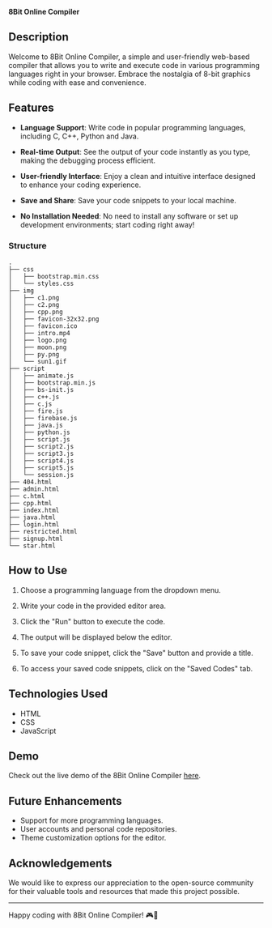 **8Bit Online Compiler**




## Description

Welcome to 8Bit Online Compiler, a simple and user-friendly web-based compiler that allows you to write and execute code in various programming languages right in your browser. Embrace the nostalgia of 8-bit graphics while coding with ease and convenience.

## Features

- **Language Support**: Write code in popular programming languages, including C, C++, Python and Java.

- **Real-time Output**: See the output of your code instantly as you type, making the debugging process efficient.

- **User-friendly Interface**: Enjoy a clean and intuitive interface designed to enhance your coding experience.

- **Save and Share**: Save your code snippets to your local machine.

- **No Installation Needed**: No need to install any software or set up development environments; start coding right away!

### Structure
```
.
├── css
│   ├── bootstrap.min.css
│   └── styles.css
├── img
│   ├── c1.png
│   ├── c2.png
│   ├── cpp.png
│   ├── favicon-32x32.png
│   ├── favicon.ico
│   ├── intro.mp4
│   ├── logo.png
│   ├── moon.png
│   ├── py.png
│   └── sun1.gif
├── script
│   ├── animate.js
│   ├── bootstrap.min.js
│   ├── bs-init.js
│   ├── c++.js
│   ├── c.js
│   ├── fire.js
│   ├── firebase.js
│   ├── java.js
│   ├── python.js
│   ├── script.js
│   ├── script2.js
│   ├── script3.js
│   ├── script4.js
│   ├── script5.js
│   └── session.js
├── 404.html
├── admin.html
├── c.html
├── cpp.html
├── index.html
├── java.html
├── login.html
├── restricted.html
├── signup.html
└── star.html

```

## How to Use

1. Choose a programming language from the dropdown menu.

2. Write your code in the provided editor area.

3. Click the "Run" button to execute the code.

4. The output will be displayed below the editor.

5. To save your code snippet, click the "Save" button and provide a title.

6. To access your saved code snippets, click on the "Saved Codes" tab.

## Technologies Used

- HTML
- CSS
- JavaScript

## Demo

Check out the live demo of the 8Bit Online Compiler [here](https://compiler81.netlify.app).

## Future Enhancements

- Support for more programming languages.
- User accounts and personal code repositories.
- Theme customization options for the editor.


## Acknowledgements

We would like to express our appreciation to the open-source community for their valuable tools and resources that made this project possible.

---
Happy coding with 8Bit Online Compiler! 🎮🚀
